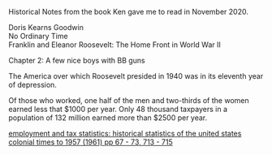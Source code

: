 
Historical Notes from the book Ken gave me to read in November 2020.

Doris Kearns Goodwin   
No Ordinary Time   
Franklin and Eleanor Roosevelt: The Home Front in World War II

Chapter 2: A few nice boys with BB guns

The America over which Roosevelt presided in 1940 was in its eleventh year of depression.

Of those who worked, one half of the men and two-thirds of the women earned less that $1000 per year.  Only 48 thousand taxpayers in a population of 132 million earned more than $2500 per year.

[employment and tax statistics:  historical statistics of the united states colonial times to 1957 (1961) pp 67 - 73, 713 - 715](https://www.google.com/search?q=employment+and+tax+statistics%3A+historical+statistics+of+the+united+states+colonial+times+to+1957&oq=employment+and+tax+statistics%3A+historical+statistics+of+the+united+states+colonial+times+to+1957&aqs=chrome..69i57.857j0j7&sourceid=chrome&ie=UTF-8)
